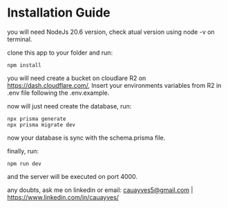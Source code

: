 # Installation Guide

you will need NodeJs 20.6 version, check atual version using node -v on terminal.

clone this app to your folder and run:

    npm install

you will need create a bucket on cloudlare R2 on https://dash.cloudflare.com/, Insert your environments variables from R2 in .env file following the .env.example.

now will just need create the database, run:

    npx prisma generate
    npx prisma migrate dev

now your database is sync with the schema.prisma file.

finally, run:

    npm run dev

and the server will be executed on port 4000.

any doubts, ask me on linkedin or email: cauayves5@gmail.com | https://www.linkedin.com/in/cauayves/
